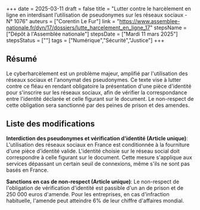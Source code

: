 +++
date = 2025-03-11
draft = false
title = "Lutter contre le harcèlement en ligne en interdisant l’utilisation de pseudonymes sur les réseaux sociaux - N° 1076"
auteurs = ["Corentin Le Fur"]
link = "https://www.assemblee-nationale.fr/dyn/17/dossiers/lutte_harcelement_en_ligne_17"
stepsName = ["Dépôt à l'Assemblée nationale"]
stepsDate = ["Mardi 11 mars 2025"]
stepsStatus = [""]
tags = ["Numérique","Sécurité","Justice"]
+++

## Résumé

Le cyberharcèlement est un problème majeur, amplifié par l'utilisation des réseaux sociaux et l'anonymat des pseudonymes. Ce texte vise à lutter contre ce fléau en rendant obligatoire la présentation d'une pièce d'identité pour s'inscrire sur les réseaux sociaux, afin de vérifier la correspondance entre l'identité déclarée et celle figurant sur le document. Le non-respect de cette obligation sera sanctionné par des peines de prison et des amendes.

## Liste des modifications

**Interdiction des pseudonymes et vérification d'identité (Article unique)**: L'utilisation des réseaux sociaux en France est conditionnée à la fourniture d'une pièce d'identité valide. L'identité choisie sur le réseau social doit correspondre à celle figurant sur le document. Cette mesure s'applique aux services dépassant un certain seuil de connexions, même s'ils ne sont pas basés en France.

**Sanctions en cas de non-respect (Article unique)**: Le non-respect de l'obligation de vérification d'identité est passible d'un an de prison et de 250 000 euros d'amende. Pour les entreprises, en cas d'infraction habituelle, l'amende peut atteindre 6% de leur chiffre d'affaires mondial.
